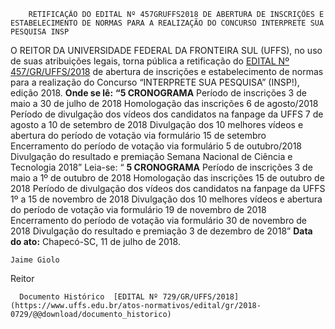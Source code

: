         RETIFICAÇÃO DO EDITAL Nº 457GRUFFS2018 DE ABERTURA DE INSCRIÇÕES E ESTABELECIMENTO DE NORMAS PARA A REALIZAÇÃO DO CONCURSO INTERPRETE SUA PESQUISA INSP  

 O REITOR DA UNIVERSIDADE FEDERAL DA FRONTEIRA SUL (UFFS), no uso de suas atribuições legais, torna pública a retificação do [EDITAL Nº 457/GR/UFFS/2018](https://www.uffs.edu.br/atos-normativos/edital/gr/2018-0457)  de abertura de inscrições e estabelecimento de normas para a realização do Concurso “INTERPRETE SUA PESQUISA” (INSP!), edição 2018.   **Onde se lê:**  **“5 CRONOGRAMA**      Período de inscrições   3 de maio a 30 de julho de 2018     Homologação das inscrições   6 de agosto/2018     Período de divulgação dos vídeos dos candidatos na fanpage da UFFS   7 de agosto a 10 de setembro de 2018     Divulgação dos 10 melhores vídeos e abertura do período de votação via formulário   15 de setembro     Encerramento do período de votação via formulário   5 de outubro/2018     Divulgação do resultado e premiação   Semana Nacional de Ciência e Tecnologia 2018”       Leia-se: “ **5 CRONOGRAMA**      Período de inscrições   3 de maio a 1º de outubro de 2018     Homologação das inscrições   15 de outubro de 2018     Período de divulgação dos vídeos dos candidatos na fanpage da UFFS   1º a 15 de novembro de 2018     Divulgação dos 10 melhores vídeos e abertura do período de votação via formulário   19 de novembro de 2018     Encerramento do período de votação via formulário   30 de novembro de 2018     Divulgação do resultado e premiação   3 de dezembro de 2018”          **Data do ato:** Chapecó-SC, 11 de julho de 2018.   
 

    Jaime Giolo   
 Reitor 

      Documento Histórico  [EDITAL Nº 729/GR/UFFS/2018](https://www.uffs.edu.br/atos-normativos/edital/gr/2018-0729/@@download/documento_historico)     
      